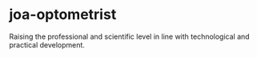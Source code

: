 # joa-optometrist
Raising the professional and scientific level in line with technological and practical development.
